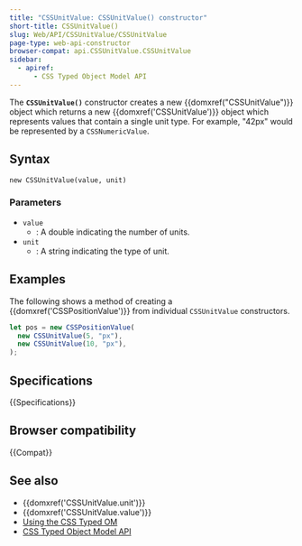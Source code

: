 ```yaml
---
title: "CSSUnitValue: CSSUnitValue() constructor"
short-title: CSSUnitValue()
slug: Web/API/CSSUnitValue/CSSUnitValue
page-type: web-api-constructor
browser-compat: api.CSSUnitValue.CSSUnitValue
sidebar:
  - apiref:
      - CSS Typed Object Model API
---
```


The **`CSSUnitValue()`** constructor creates a
new {{domxref("CSSUnitValue")}} object which returns a new {{domxref('CSSUnitValue')}}
object which represents values that contain a single unit type. For example, "42px"
would be represented by a `CSSNumericValue`.

## Syntax

```js-nolint
new CSSUnitValue(value, unit)
```

### Parameters

- `value`
  - : A double indicating the number of units.
- `unit`
  - : A string indicating the type of unit.

## Examples

The following shows a method of creating a {{domxref('CSSPositionValue')}} from
individual `CSSUnitValue` constructors.

```js
let pos = new CSSPositionValue(
  new CSSUnitValue(5, "px"),
  new CSSUnitValue(10, "px"),
);
```

## Specifications

{{Specifications}}

## Browser compatibility

{{Compat}}

## See also

- {{domxref('CSSUnitValue.unit')}}
- {{domxref('CSSUnitValue.value')}}
- [Using the CSS Typed OM](/en-US/docs/Web/API/CSS_Typed_OM_API/Guide)
- [CSS Typed Object Model API](/en-US/docs/Web/API/CSS_Typed_OM_API)
